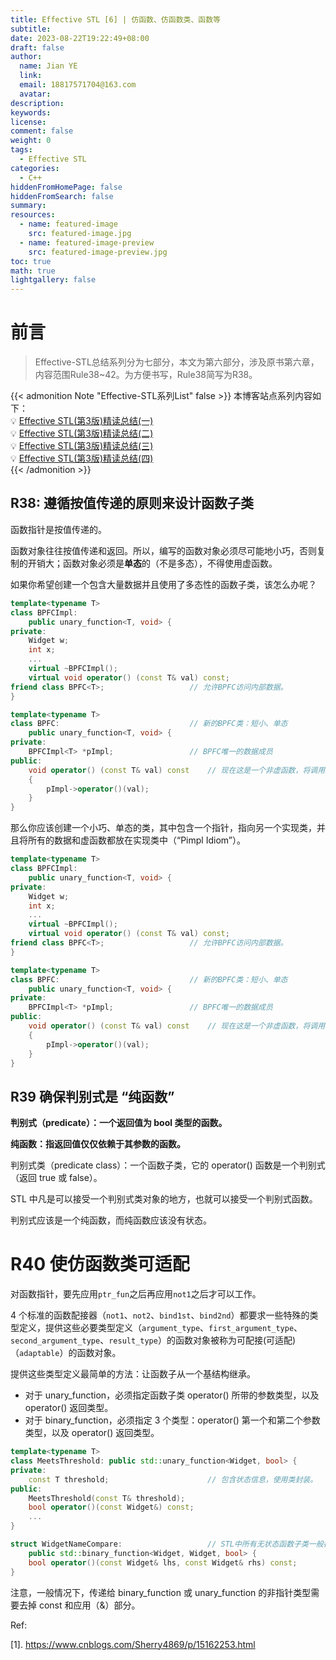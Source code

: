 ```yaml
---
title: Effective STL [6] | 仿函数、仿函数类、函数等
subtitle:
date: 2023-08-22T19:22:49+08:00
draft: false
author:
  name: Jian YE
  link:
  email: 18817571704@163.com
  avatar:
description:
keywords:
license:
comment: false
weight: 0
tags:
  - Effective STL
categories:
  - C++
hiddenFromHomePage: false
hiddenFromSearch: false
summary:
resources:
  - name: featured-image
    src: featured-image.jpg
  - name: featured-image-preview
    src: featured-image-preview.jpg
toc: true
math: true
lightgallery: false
---
```


# 前言

> Effective-STL总结系列分为七部分，本文为第六部分，涉及原书第六章，内容范围Rule38~42。为方便书写，Rule38简写为R38。

{{< admonition Note "Effective-STL系列List" false >}}
本博客站点系列内容如下：</br>
💡 [Effective STL(第3版)精读总结(一)](https://jianye0428.github.io/posts/partone/)</br>
💡 [Effective STL(第3版)精读总结(二)](https://jianye0428.github.io/posts/parttwo/)</br>
💡 [Effective STL(第3版)精读总结(三)](https://jianye0428.github.io/posts/partthree/)</br>
💡 [Effective STL(第3版)精读总结(四)](https://jianye0428.github.io/posts/partfour/)</br>
{{< /admonition >}}


## R38: 遵循按值传递的原则来设计函数子类

函数指针是按值传递的。

函数对象往往按值传递和返回。所以，编写的函数对象必须尽可能地小巧，否则复制的开销大；函数对象必须是**单态**的（不是多态），不得使用虚函数。

如果你希望创建一个包含大量数据并且使用了多态性的函数子类，该怎么办呢？

```c++
template<typename T>
class BPFCImpl:
	public unary_function<T, void> {
private:
	Widget w;
	int x;
	...
	virtual ~BPFCImpl();
	virtual void operator() (const T& val) const;
friend class BPFC<T>;					// 允许BPFC访问内部数据。
}

template<typename T>
class BPFC:								// 新的BPFC类：短小、单态
	public unary_function<T, void> {
private:
	BPFCImpl<T> *pImpl;					// BPFC唯一的数据成员
public:
	void operator() (const T& val) const	// 现在这是一个非虚函数，将调用转到BPFCImpl中
    {
        pImpl->operator()(val);
    }
}
```

那么你应该创建一个小巧、单态的类，其中包含一个指针，指向另一个实现类，并且将所有的数据和虚函数都放在实现类中（“Pimpl Idiom”）。

```c++
template<typename T>
class BPFCImpl:
	public unary_function<T, void> {
private:
	Widget w;
	int x;
	...
	virtual ~BPFCImpl();
	virtual void operator() (const T& val) const;
friend class BPFC<T>;					// 允许BPFC访问内部数据。
}

template<typename T>
class BPFC:								// 新的BPFC类：短小、单态
	public unary_function<T, void> {
private:
	BPFCImpl<T> *pImpl;					// BPFC唯一的数据成员
public:
	void operator() (const T& val) const	// 现在这是一个非虚函数，将调用转到BPFCImpl中
    {
        pImpl->operator()(val);
    }
}
```


## R39 确保判别式是 “纯函数”

**判别式（predicate）：一个返回值为 bool 类型的函数。**

**纯函数：指返回值仅仅依赖于其参数的函数。**

判别式类（predicate class）：一个函数子类，它的 operator() 函数是一个判别式（返回 true 或 false）。

STL 中凡是可以接受一个判别式类对象的地方，也就可以接受一个判别式函数。

判别式应该是一个纯函数，而纯函数应该没有状态。

# R40 使仿函数类可适配

对函数指针，要先应用`ptr_fun`之后再应用`not1`之后才可以工作。

4 个标准的函数配接器（`not1`、`not2`、`bind1st`、`bind2nd`）都要求一些特殊的类型定义，提供这些必要类型定义（`argument_type`、`first_argument_type`、`second_argument_type`、`result_type`）的函数对象被称为可配接(可适配)（`adaptable`）的函数对象。

提供这些类型定义最简单的方法：让函数子从一个基结构继承。
  - 对于 unary_function，必须指定函数子类 operator() 所带的参数类型，以及 operator() 返回类型。
  - 对于 binary_function，必须指定 3 个类型：operator() 第一个和第二个参数类型，以及 operator() 返回类型。

```c++
template<typename T>
class MeetsThreshold: public std::unary_function<Widget, bool> {
private:
    const T threshold;						// 包含状态信息，使用类封装。
public:
    MeetsThreshold(const T& threshold);
    bool operator()(const Widget&) const;
    ...
}

struct WidgetNameCompare:					// STL中所有无状态函数子类一般都被定义成结构。
	public std::binary_function<Widget, Widget, bool> {
	bool operator()(const Widget& lhs, const Widget& rhs) const;
}
```

注意，一般情况下，传递给 binary_function 或 unary_function 的非指针类型需要去掉 const 和应用（&）部分。


Ref:

[1]. https://www.cnblogs.com/Sherry4869/p/15162253.html